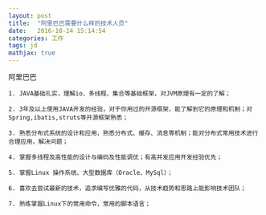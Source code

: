 ```yaml
---
layout: post
title:  "阿里巴巴需要什么样的技术人员"
date:   2016-10-24 15:14:54
categories: 工作
tags: jd
mathjax: true
---
```


阿里巴巴

    1. JAVA基础扎实，理解io、多线程、集合等基础框架，对JVM原理有一定的了解；
    
    2. 3年及以上使用JAVA开发的经验，对于你用过的开源框架，能了解到它的原理和机制；对Spring,ibatis,struts等开源框架熟悉；
    
    3. 熟悉分布式系统的设计和应用，熟悉分布式、缓存、消息等机制；能对分布式常用技术进行合理应用，解决问题；
    
    4. 掌握多线程及高性能的设计与编码及性能调优；有高并发应用开发经验优先；
    
    5. 掌握Linux 操作系统、大型数据库（Oracle、MySql）；
    
    6. 喜欢去尝试最新的技术，追求编写优雅的代码，从技术趋势和思路上能影响技术团队；
    
    7. 熟练掌握Linux下的常用命令，常用的脚本语言；

